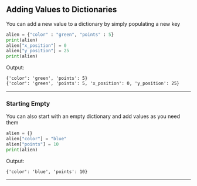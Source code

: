 ## Adding Values to Dictionaries

You can add a new value to a dictionary by simply populating a new key

```python
alien = {"color" : "green", "points" : 5}
print(alien)
alien["x_position"] = 0
alien["y_position"] = 25
print(alien)
```

Output:

```
{'color': 'green', 'points': 5}
{'color': 'green', 'points': 5, 'x_position': 0, 'y_position': 25}
```

---

### Starting Empty

You can also start with an empty dictionary and add values as you need them

```python
alien = {}
alien["color"] = "blue"
alien["points"] = 10
print(alien)
```

Output:

```
{'color': 'blue', 'points': 10}
```

---

